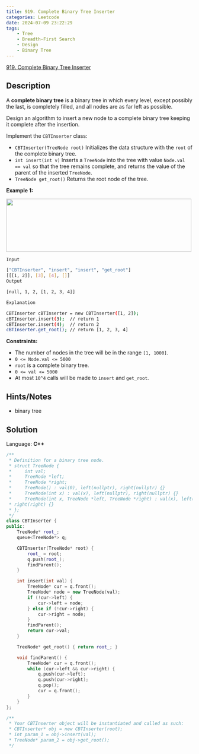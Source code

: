```yaml
---
title: 919. Complete Binary Tree Inserter
categories: Leetcode
date: 2024-07-09 23:22:29
tags:
    - Tree
    - Breadth-First Search
    - Design
    - Binary Tree
---
```


[919. Complete Binary Tree Inserter](https://leetcode.com/problems/complete-binary-tree-inserter/description/)

## Description

A **complete binary tree** is a binary tree in which every level, except possibly the last, is completely filled, and all nodes are as far left as possible.

Design an algorithm to insert a new node to a complete binary tree keeping it complete after the insertion.

Implement the `CBTInserter` class:

- `CBTInserter(TreeNode root)` Initializes the data structure with the `root` of the complete binary tree.
- `int insert(int v)` Inserts a `TreeNode` into the tree with value `Node.val == val` so that the tree remains complete, and returns the value of the parent of the inserted `TreeNode`.
- `TreeNode get_root()` Returns the root node of the tree.

**Example 1:**

<img alt="" src="https://assets.leetcode.com/uploads/2021/08/03/lc-treeinsert.jpg" style="width: 500px; height: 143px;">

```bash
Input

["CBTInserter", "insert", "insert", "get_root"]
[[[1, 2]], [3], [4], []]
Output

[null, 1, 2, [1, 2, 3, 4]]

Explanation

CBTInserter cBTInserter = new CBTInserter([1, 2]);
cBTInserter.insert(3);  // return 1
cBTInserter.insert(4);  // return 2
cBTInserter.get_root(); // return [1, 2, 3, 4]
```

**Constraints:**

- The number of nodes in the tree will be in the range `[1, 1000]`.
- `0 <= Node.val <= 5000`
- `root` is a complete binary tree.
- `0 <= val <= 5000`
- At most `10^4` calls will be made to `insert` and `get_root`.

## Hints/Notes

- binary tree

## Solution

Language: **C++**

```C++
/**
 * Definition for a binary tree node.
 * struct TreeNode {
 *     int val;
 *     TreeNode *left;
 *     TreeNode *right;
 *     TreeNode() : val(0), left(nullptr), right(nullptr) {}
 *     TreeNode(int x) : val(x), left(nullptr), right(nullptr) {}
 *     TreeNode(int x, TreeNode *left, TreeNode *right) : val(x), left(left),
 * right(right) {}
 * };
 */
class CBTInserter {
public:
    TreeNode* root_;
    queue<TreeNode*> q;

    CBTInserter(TreeNode* root) {
        root_ = root;
        q.push(root_);
        findParent();
    }

    int insert(int val) {
        TreeNode* cur = q.front();
        TreeNode* node = new TreeNode(val);
        if (!cur->left) {
            cur->left = node;
        } else if (!cur->right) {
            cur->right = node;
        }
        findParent();
        return cur->val;
    }

    TreeNode* get_root() { return root_; }

    void findParent() {
        TreeNode* cur = q.front();
        while (cur->left && cur->right) {
            q.push(cur->left);
            q.push(cur->right);
            q.pop();
            cur = q.front();
        }
    }
};

/**
 * Your CBTInserter object will be instantiated and called as such:
 * CBTInserter* obj = new CBTInserter(root);
 * int param_1 = obj->insert(val);
 * TreeNode* param_2 = obj->get_root();
 */
```
